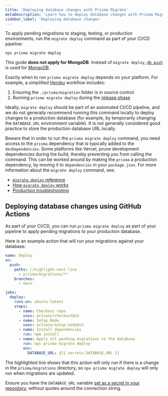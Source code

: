 ```yaml
---
title: 'Deploying database changes with Prisma Migrate'
metaDescription: 'Learn how to deploy database changes with Prisma Migrate.'
sidebar_label: 'Deploying database changes'
---
```


<!-- TopBlock -->

To apply pending migrations to staging, testing, or production environments, run the `migrate deploy` command as part of your CI/CD pipeline:

```terminal
npx prisma migrate deploy
```

<!-- Admonition -->

This guide **does not apply for MongoDB**.<!-- br -->
Instead of `migrate deploy`, [`db push`](/orm/prisma-migrate/workflows/prototyping-your-schema) is used for [MongoDB](/orm/overview/databases/mongodb).

Exactly when to run `prisma migrate deploy` depends on your platform. For example, a simplified [Heroku](/orm/prisma-client/deployment/traditional/deploy-to-heroku) workflow includes:

1. Ensuring the `./prisma/migration` folder is in source control
2. Running `prisma migrate deploy` during the [release phase](https://devcenter.heroku.com/articles/release-phase)

Ideally, `migrate deploy` should be part of an automated CI/CD pipeline, and we do not generally recommend running this command locally to deploy changes to a production database (for example, by temporarily changing the `DATABASE_URL` environment variable). It is not generally considered good practice to store the production database URL locally.

Beware that in order to run the `prisma migrate deploy` command, you need access to the `prisma` dependency that is typically added to the `devDependencies`. Some platforms like Vercel, prune development dependencies during the build, thereby preventing you from calling the command. This can be worked around by making the `prisma` a production dependency, by moving it to `dependencies` in your `package.json`.
For more information about the `migrate deploy` command, see:

- [`migrate deploy` reference](/orm/reference/prisma-cli-reference#migrate-deploy)
- [How `migrate deploy` works](/orm/prisma-migrate/workflows/development-and-production#production-and-testing-environments)
- [Production troubleshooting](/orm/prisma-migrate/workflows/patching-and-hotfixing)

## Deploying database changes using GitHub Actions

As part of your CI/CD, you can run `prisma migrate deploy` as part of your pipeline to apply pending migrations to your production database.

Here is an example action that will run your migrations against your database:

```yaml file=deploy.yml highlight=17-20 showLineNumbers
name: Deploy
on:
  push:
    paths: //highlight-next-line
      - prisma/migrations/**
    branches:
      - main

jobs:
  deploy:
    runs-on: ubuntu-latest
    steps:
      - name: Checkout repo
        uses: actions/checkout@v3
      - name: Setup Node
        uses: actions/setup-node@v3
      - name: Install dependencies
        run: npm install
      - name: Apply all pending migrations to the database
        run: npx prisma migrate deploy
        env:
          DATABASE_URL: ${{ secrets.DATABASE_URL }}
```

The highlighted line shows that this action will only run if there is a change in the `prisma/migrations` directory, so `npx prisma migrate deploy` will only run when migrations are updated.

Ensure you have the `DATABASE_URL` variable [set as a secret in your repository](https://docs.github.com/en/actions/security-for-github-actions/security-guides/using-secrets-in-github-actions), without quotes around the connection string.
